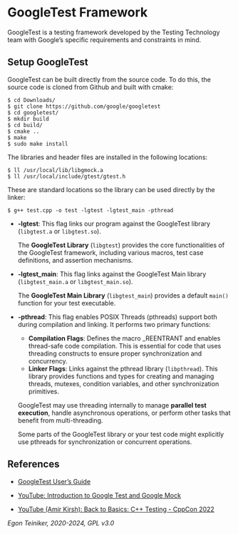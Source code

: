 # GoogleTest Framework

GoogleTest is a testing framework developed by the Testing Technology team with 
Google’s specific requirements and constraints in mind. 

## Setup GoogleTest

GoogleTest can be built directly from the source code. To do this, the source 
code is cloned from Github and built with cmake:

```
$ cd Downloads/
$ git clone https://github.com/google/googletest
$ cd googletest/
$ mkdir build
$ cd build/
$ cmake ..
$ make
$ sudo make install 
```

The libraries and header files are installed in the following locations:
```
$ ll /usr/local/lib/libgmock.a
$ ll /usr/local/include/gtest/gtest.h
```

These are standard locations so the library can be used directly by the linker:
```
$ g++ test.cpp -o test -lgtest -lgtest_main -pthread
```

* **-lgtest**: This flag links our program against the GoogleTest library 
    (`libgtest.a` or `libgtest.so`).

    The **GoogleTest Library** (`libgtest`) provides the core functionalities 
    of the GoogleTest framework, including various macros, test case 
    definitions, and assertion mechanisms.

* **-lgtest_main**: This flag links against the GoogleTest Main library 
    (`libgtest_main.a` or `libgtest_main.so`).

    The **GoogleTest Main Library** (`libgtest_main`) provides a default `main()` 
    function for your test executable.    

* **-pthread**: This flag enables POSIX Threads (pthreads) support both 
    during compilation and linking. It performs two primary functions:
    * **Compilation Flags**: Defines the macro _REENTRANT and enables 
        thread-safe code compilation. This is essential for code that 
        uses threading constructs to ensure proper synchronization and 
        concurrency.
    * **Linker Flags**: Links against the pthread library (`libpthread`). 
        This library provides functions and types for creating and managing 
        threads, mutexes, condition variables, and other synchronization 
        primitives.

    GoogleTest may use threading internally to manage **parallel test execution**,
    handle asynchronous operations, or perform other tasks that benefit from
    multi-threading.

    Some parts of the GoogleTest library or your test code might explicitly 
    use pthreads for synchronization or concurrent operations.

## References
* [GoogleTest User’s Guide](https://google.github.io/googletest/)

* [YouTube: Introduction to Google Test and Google Mock](https://youtu.be/N8a7IFPAPXs?si=zYIqGOk5jvBA_TX0)

* [YouTube (Amir Kirsh): Back to Basics: C++ Testing - CppCon 2022](https://youtu.be/SAM4rWaIvUQ?si=YJS6xIkRIOeYVy-b)

*Egon Teiniker, 2020-2024, GPL v3.0*
